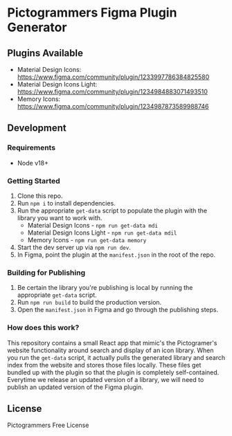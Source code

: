 # Pictogrammers Figma Plugin Generator

## Plugins Available

- Material Design Icons: <https://www.figma.com/community/plugin/1233997786384825580>
- Material Design Icons Light: <https://www.figma.com/community/plugin/1234984883071493510>
- Memory Icons: <https://www.figma.com/community/plugin/1234987873589988746>

## Development

### Requirements

- Node v18+

### Getting Started

1. Clone this repo.
2. Run `npm i` to install dependencies.
3. Run the appropriate `get-data` script to populate the plugin with the library you want to work with.
   - Material Design Icons - `npm run get-data mdi`
   - Material Design Icons Light - `npm run get-data mdil`
   - Memory Icons - `npm run get-data memory`
4. Start the dev server up via `npm run dev`.
5. In Figma, point the plugin at the `manifest.json` in the root of the repo.

### Building for Publishing

1. Be certain the library you're publishing is local by running the appropriate `get-data` script.
2. Run `npm run build` to build the production version.
3. Open the `manifest.json` in Figma and go through the publishing steps.

### How does this work?

This repository contains a small React app that mimic's the Pictogramer's website functionality around search and display of an icon library. When you run the `get-data` script, it actually pulls the generated library and search index from the website and stores those files locally. These files get bundled up with the plugin so that the plugin is completely self-contained. Everytime we release an updated version of a library, we will need to publish an updated version of the Figma plugin.

## License

Pictogrammers Free License
